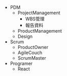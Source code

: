 - PDM
  - ProjectManagement
    - WBS管理
    - 報告資料　
  - ProductManagement
  - Design
- Scrum
  - ProductOwner
  - AgileCouch
  - ScrumMaster
- Programer
  - React
